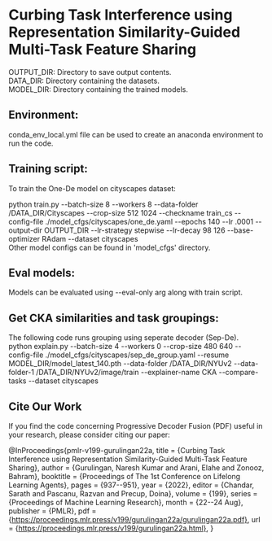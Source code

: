 # Curbing Task Interference using Representation Similarity-Guided Multi-Task Feature Sharing

OUTPUT_DIR: Directory to save output contents. <br />
DATA_DIR: Directory containing the datasets. <br />
MODEL_DIR: Directory containing the trained models. <br />

## Environment:

conda_env_local.yml file can be used to create an anaconda environment to run the code.

## Training script:

To train the One-De model on cityscapes dataset: <br />

python train.py --batch-size 8 --workers 8 --data-folder /DATA_DIR/Cityscapes --crop-size 512 1024 --checkname train_cs --config-file ./model_cfgs/cityscapes/one_de.yaml --epochs 140 --lr .0001 --output-dir OUTPUT_DIR --lr-strategy stepwise --lr-decay 98 126 --base-optimizer RAdam --dataset cityscapes
<br />
Other model configs can be found in 'model_cfgs' directory.


## Eval models:

Models can be evaluated using --eval-only arg along with train script.


## Get CKA similarities and task groupings:  
The following code runs grouping using seperate decoder (Sep-De). <br />
python explain.py --batch-size 4 --workers 0 --crop-size 480 640 --config-file ./model_cfgs/cityscapes/sep_de_group.yaml --resume MODEL_DIR/model_latest_140.pth --data-folder /DATA_DIR/NYUv2 --data-folder-1 /DATA_DIR/NYUv2/image/train --explainer-name CKA --compare-tasks --dataset cityscapes

## Cite Our Work

If you find the code concerning Progressive Decoder Fusion (PDF) useful in your research, please consider citing our paper: 

  @InProceedings{pmlr-v199-gurulingan22a,
    title = 	 {Curbing Task Interference using Representation Similarity-Guided Multi-Task Feature Sharing},
    author =       {Gurulingan, Naresh Kumar and Arani, Elahe and Zonooz, Bahram},
    booktitle = 	 {Proceedings of The 1st Conference on Lifelong Learning Agents},
    pages = 	 {937--951},
    year = 	 {2022},
    editor = 	 {Chandar, Sarath and Pascanu, Razvan and Precup, Doina},
    volume = 	 {199},
    series = 	 {Proceedings of Machine Learning Research},
    month = 	 {22--24 Aug},
    publisher =    {PMLR},
    pdf = 	 {https://proceedings.mlr.press/v199/gurulingan22a/gurulingan22a.pdf},
    url = 	 {https://proceedings.mlr.press/v199/gurulingan22a.html},
  }

